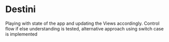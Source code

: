 
#  Destini

Playing with state of the app and updating the Views accordingly.
Control flow if else understanding is tested, alternative approach using switch case is implemented 
